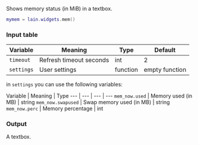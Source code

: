 Shows memory status (in MiB) in a textbox.

```lua
mymem = lain.widgets.mem()
```

### Input table

Variable | Meaning | Type | Default
--- | --- | --- | ---
`timeout` | Refresh timeout seconds | int | 2
`settings` | User settings | function | empty function

in `settings` you can use the following variables:

Variable | Meaning | Type
--- | --- | --- | ---
`mem_now.used` | Memory used (in MB) | string
`mem_now.swapused` | Swap memory used (in MB) | string
`mem_now.perc` | Memory percentage | int

### Output

A textbox.
